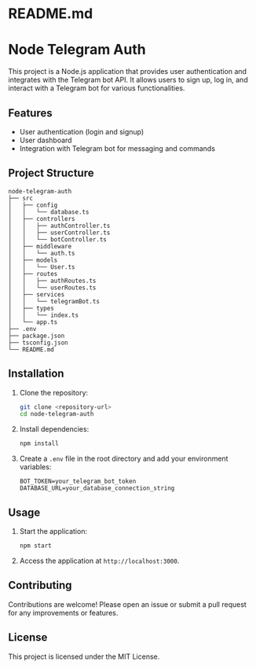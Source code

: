 # README.md

# Node Telegram Auth

This project is a Node.js application that provides user authentication and integrates with the Telegram bot API. It allows users to sign up, log in, and interact with a Telegram bot for various functionalities.

## Features

- User authentication (login and signup)
- User dashboard
- Integration with Telegram bot for messaging and commands

## Project Structure

```
node-telegram-auth
├── src
│   ├── config
│   │   └── database.ts
│   ├── controllers
│   │   ├── authController.ts
│   │   ├── userController.ts
│   │   └── botController.ts
│   ├── middleware
│   │   └── auth.ts
│   ├── models
│   │   └── User.ts
│   ├── routes
│   │   ├── authRoutes.ts
│   │   └── userRoutes.ts
│   ├── services
│   │   └── telegramBot.ts
│   ├── types
│   │   └── index.ts
│   └── app.ts
├── .env
├── package.json
├── tsconfig.json
└── README.md
```

## Installation

1. Clone the repository:
   ```bash
   git clone <repository-url>
   cd node-telegram-auth
   ```

2. Install dependencies:
   ```bash
   npm install
   ```

3. Create a `.env` file in the root directory and add your environment variables:
   ```
   BOT_TOKEN=your_telegram_bot_token
   DATABASE_URL=your_database_connection_string
   ```

## Usage

1. Start the application:
   ```bash
   npm start
   ```

2. Access the application at `http://localhost:3000`.

## Contributing

Contributions are welcome! Please open an issue or submit a pull request for any improvements or features.

## License

This project is licensed under the MIT License.
